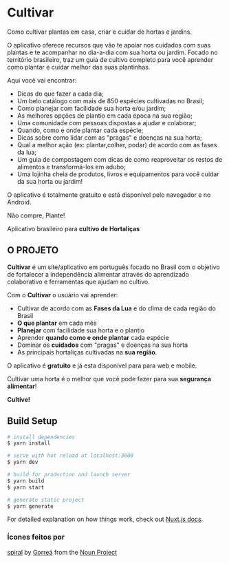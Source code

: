 # Cultivar 

Como cultivar plantas em casa, criar e cuidar de hortas e jardins.

O aplicativo oferece recursos que vão te apoiar nos cuidados com suas plantas e te acompanhar no dia-a-dia com sua horta ou jardim. Focado no território brasileiro, traz um guia de cultivo completo para você aprender como plantar e cuidar melhor das suas plantinhas. 

Aqui você vai encontrar: 

- Dicas do que fazer a cada dia;
- Um belo catálogo com mais de 850 espécies cultivadas no Brasil;
- Como planejar com facilidade sua horta e/ou jardim;
- As melhores opções de plantio em cada época na sua região;
- Uma comunidade com pessoas dispostas a ajudar e colaborar;
- Quando, como e onde plantar cada espécie;
- Dicas sobre como lidar com as  "pragas" e doenças na sua horta;
-  Qual a melhor ação (ex: plantar,colher, podar) de acordo com as fases da lua;
- Um guia de compostagem com dicas de  como reaproveitar os restos de alimentos e transformá-los em adubo;
- Uma lojinha cheia de produtos, livros e equipamentos para você cuidar da sua horta ou jardim!

O aplicativo é totalmente gratuito e está disponível pelo navegador e no Android.

Não compre, Plante!

Aplicativo brasileiro para **cultivo de Hortaliças**

## O PROJETO

**Cultivar** é um site/aplicativo em português focado no Brasil com o objetivo de fortalecer a independência alimentar através do aprendizado colaborativo e ferramentas que ajudam no cultivo.

Com o **Cultivar** o usuário vai aprender:

- Cultivar de acordo com as **Fases da Lua** e do clima de cada região do Brasil
- **O que plantar** em cada mês
- **Planejar** com facilidade sua horta e o plantio
- Aprender **quando como e onde plantar** cada espécie
- Dominar os **cuidados** com "pragas" e doenças na sua horta
- As principais hortaliças cultivadas na **sua região**.

O aplicativo é **gratuito** e já esta disponível para para web e mobile.

Cultivar uma horta é o melhor que você pode fazer para sua **segurança alimentar**!

**Cultive!**

## Build Setup

```bash
# install dependencies
$ yarn install

# serve with hot reload at localhost:3000
$ yarn dev

# build for production and launch server
$ yarn build
$ yarn start

# generate static project
$ yarn generate
```

For detailed explanation on how things work, check out [Nuxt.js docs](https://nuxtjs.org).

### Ícones feitos por
[spiral](https://thenounproject.com/term/spiral/1247435/) by [Gorreá](https://thenounproject.com/Lauchu) from the [Noun Project](http://thenounproject.com/)
